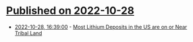 # [Published on 2022-10-28](index.md)

* [2022-10-28, 16:39:00](https://soylentnews.org/article.pl?sid=22/10/27/1429229&from=rss) - [Most Lithium Deposits in the US are on or Near Tribal Land](https://soylentnews.org/article.pl?sid=22/10/27/1429229&from=rss)
